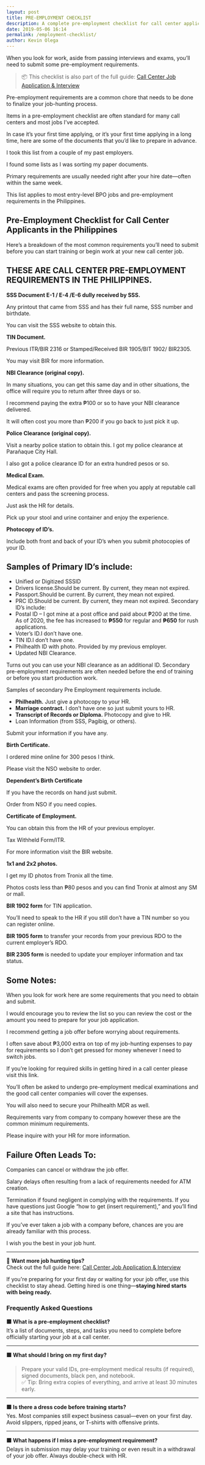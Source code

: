 ```yaml
--- 
layout: post 
title: PRE-EMPLOYMENT CHECKLIST
description: A complete pre-employment checklist for call center applicants in the Philippines. Learn what documents to prepare before training or your first day at work.
date: 2019-05-06 16:14
permalink: /employment-checklist/ 
author: Kevin Olega
--- 
```

When you look for work, aside from passing interviews and exams, you’ll need to submit some pre-employment requirements.

> 📦 This checklist is also part of the full guide: [Call Center Job Application & Interview](/call-center-job-application-interview/)


Pre-employment requirements are a common chore that needs to be done to finalize your job-hunting process.

Items in a pre-employment checklist are often standard for many call centers and most jobs I’ve accepted.

In case it’s your first time applying, or it’s your first time applying in a long time, here are some of the documents that you’d like to prepare in advance.
 
I took this list from a couple of my past employers.

I found some lists as I was sorting my paper documents.

Primary requirements are usually needed right after your hire date—often within the same week.

This list applies to most entry-level BPO jobs and pre-employment requirements in the Philippines.

## Pre-Employment Checklist for Call Center Applicants in the Philippines

Here’s a breakdown of the most common requirements you’ll need to submit before you can start training or begin work at your new call center job.


## THESE ARE CALL CENTER PRE-EMPLOYMENT REQUIREMENTS IN THE PHILIPPINES.

**SSS Document E-1 / E-4 /E-6 dully received by SSS.**

Any printout that came from SSS and has their full name, SSS number and birthdate.

You can visit the SSS website to obtain this.

**TIN Document.**

Previous ITR/BIR 2316 or Stamped/Received BIR 1905/BIT 1902/ BIR2305.

You may visit BIR for more information.

**NBI Clearance (original copy).**

In many situations, you can get this same day and in other situations, the office will require you to return after three days or so.

I recommend paying the extra ₱100 or so to have your NBI clearance delivered. 

It will often cost you more than ₱200 if you go back to just pick it up.

**Police Clearance (original copy).**

Visit a nearby police station to obtain this. I got my police clearance at Parañaque City Hall.

I also got a police clearance ID for an extra hundred pesos or so.

**Medical Exam.**

Medical exams are often provided for free when you apply at reputable call centers and pass the screening process.

Just ask the HR for details.

Pick up your stool and urine container and enjoy the experience.

**Photocopy of ID’s.**

Include both front and back of your ID’s when you submit photocopies of your ID.

## Samples of Primary ID’s include:

* Unified or Digitized SSSID
* Drivers license.Should be current. By current, they mean not expired.
* Passport.Should be current. By current, they mean not expired.
* PRC ID.Should be current. By current, they mean not expired. Secondary ID’s include:
* Postal ID – I got mine at a post office and paid about ₱200 at the time.  
  As of 2020, the fee has increased to **₱550** for regular and **₱650** for rush applications.
* Voter’s ID.I don’t have one.
* TIN ID.I don’t have one.
* Philhealth ID with photo. Provided by my previous employer.
* Updated NBI Clearance. 

Turns out you can use your NBI clearance as an additional ID. Secondary pre-employment requirements are often needed before the end of training or before you start production work.

Samples of secondary Pre Employment requirements include.

- **Philhealth.** Just give a photocopy to your HR.
- **Marriage contract.** I don’t have one so just submit yours to HR.
- **Transcript of Records or Diploma.** Photocopy and give to HR.
- Loan Information (from SSS, Pagibig, or others).

Submit your information if you have any.

**Birth Certificate.**

I ordered mine online for 300 pesos I think.

Please visit the NSO website to order.

**Dependent’s Birth Certificate**

If you have the records on hand just submit.

Order from NSO if you need copies.

**Certificate of Employment.**

You can obtain this from the HR of your previous employer.

Tax Withheld Form/ITR.

For more information visit the BIR website.

**1x1 and 2x2 photos.**

I get my ID photos from Tronix all the time.

Photos costs less than ₱80 pesos and you can find Tronix at almost any SM or mall.

**BIR 1902 form** for TIN application.

You’ll need to speak to the HR if you still don’t have a TIN number so you can register online.

**BIR 1905 form** to transfer your records from your previous RDO to the current employer’s RDO. 

**BIR 2305 form** is needed to update your employer information and tax status.

## Some Notes:

When you look for work here are some requirements that you need to obtain and submit.

I would encourage you to review the list so you can review the cost or the amount you need to prepare for your job application.

I recommend getting a job offer before worrying about requirements.

I often save about  ₱3,000 extra on top of my job-hunting expenses to pay for requirements so I don’t get pressed for money whenever I need to switch jobs.

If you’re looking for required skills in getting hired in a call center please visit this link.

You’ll often be asked to undergo pre-employment medical examinations and the good call center companies will cover the expenses.

You will also need to secure your Philhealth MDR as well.

Requirements vary from company to company however these are the common minimum requirements.

Please inquire with your HR for more information.

## Failure Often Leads To:

Companies can cancel or withdraw the job offer.

Salary delays often resulting from a lack of requirements needed for ATM creation.

Termination if found negligent in complying with the requirements.
If you have questions just Google “how to get (insert requirement),” and you’ll find a site that has instructions. 

If you’ve ever taken a job with a company before, chances are you are already familiar with this process.

I wish you the best in your job hunt.


---

🧠 **Want more job hunting tips?**  
Check out the full guide here: [Call Center Job Application & Interview](/call-center-job-application-interview/)

If you're preparing for your first day or waiting for your job offer, use this checklist to stay ahead. Getting hired is one thing—**staying hired starts with being ready.**

### Frequently Asked Questions

**🟩 What is a pre-employment checklist?**  
It’s a list of documents, steps, and tasks you need to complete before officially starting your job at a call center.

---

**🟩 What should I bring on my first day?**  
   > Prepare your valid IDs, pre-employment medical results (if required), signed documents, black pen, and notebook.  
   > ✅ Tip: Bring extra copies of everything, and arrive at least 30 minutes early.

---

**🟩 Is there a dress code before training starts?**  
Yes. Most companies still expect business casual—even on your first day. Avoid slippers, ripped jeans, or T-shirts with offensive prints.

---

**🟩 What happens if I miss a pre-employment requirement?**  
Delays in submission may delay your training or even result in a withdrawal of your job offer. Always double-check with HR.
